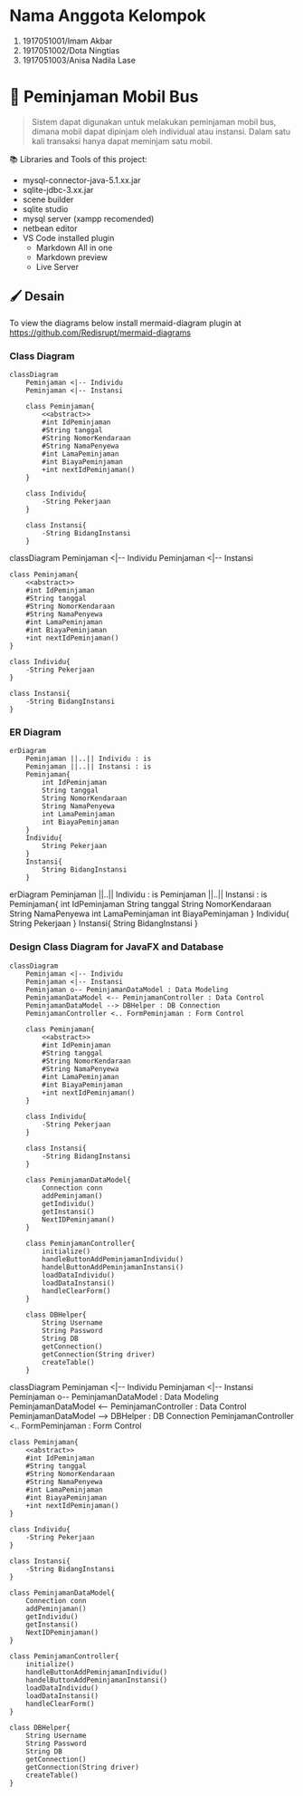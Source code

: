 # Nama Anggota Kelompok
1. 1917051001/Imam Akbar
2. 1917051002/Dota Ningtias
3. 1917051003/Anisa Nadila Lase

# 🚌 Peminjaman Mobil Bus
> Sistem dapat digunakan untuk melakukan peminjaman mobil bus, dimana mobil dapat dipinjam oleh individual atau instansi.
> Dalam satu kali transaksi hanya dapat meminjam satu mobil.

📚 Libraries and Tools of this project:
- mysql-connector-java-5.1.xx.jar
- sqlite-jdbc-3.xx.jar
- scene builder
- sqlite studio
- mysql server (xampp recomended)
- netbean editor
- VS Code installed plugin
    - Markdown All in one
    - Markdown preview
    - Live Server

## 🖌️ Desain
To view the diagrams below install mermaid-diagram plugin at https://github.com/Redisrupt/mermaid-diagrams

### Class Diagram

```mermaid
classDiagram
    Peminjaman <|-- Individu
    Peminjaman <|-- Instansi

    class Peminjaman{
        <<abstract>>
        #int IdPeminjaman
        #String tanggal
        #String NomorKendaraan
        #String NamaPenyewa
        #int LamaPeminjaman
        #int BiayaPeminjaman
        +int nextIdPeminjaman()
    }

    class Individu{
        -String Pekerjaan
    }

    class Instansi{
        -String BidangInstansi
    }
```

classDiagram
    Peminjaman <|-- Individu
    Peminjaman <|-- Instansi

    class Peminjaman{
        <<abstract>>
        #int IdPeminjaman
        #String tanggal
        #String NomorKendaraan
        #String NamaPenyewa
        #int LamaPeminjaman
        #int BiayaPeminjaman
        +int nextIdPeminjaman()
    }

    class Individu{
        -String Pekerjaan
    }

    class Instansi{
        -String BidangInstansi
    }

### ER Diagram
```mermaid
erDiagram
    Peminjaman ||..|| Individu : is
    Peminjaman ||..|| Instansi : is
    Peminjaman{
        int IdPeminjaman
        String tanggal
        String NomorKendaraan
        String NamaPenyewa
        int LamaPeminjaman
        int BiayaPeminjaman
    }
    Individu{
        String Pekerjaan
    }
    Instansi{
        String BidangInstansi
    }
```

erDiagram
    Peminjaman ||..|| Individu : is
    Peminjaman ||..|| Instansi : is
    Peminjaman{
        int IdPeminjaman
        String tanggal
        String NomorKendaraan
        String NamaPenyewa
        int LamaPeminjaman
        int BiayaPeminjaman
    }
    Individu{
        String Pekerjaan
    }
    Instansi{
        String BidangInstansi
    }

### Design Class Diagram for JavaFX and Database
```mermaid
classDiagram
    Peminjaman <|-- Individu
    Peminjaman <|-- Instansi
    Peminjaman o-- PeminjamanDataModel : Data Modeling
    PeminjamanDataModel <-- PeminjamanController : Data Control
    PeminjamanDataModel --> DBHelper : DB Connection
    PeminjamanController <.. FormPeminjaman : Form Control

    class Peminjaman{
        <<abstract>>
        #int IdPeminjaman
        #String tanggal
        #String NomorKendaraan
        #String NamaPenyewa
        #int LamaPeminjaman
        #int BiayaPeminjaman
        +int nextIdPeminjaman()
    }

    class Individu{
        -String Pekerjaan
    }

    class Instansi{
        -String BidangInstansi
    }

    class PeminjamanDataModel{
        Connection conn
        addPeminjaman()
        getIndividu()
        getInstansi()
        NextIDPeminjaman()
    }

    class PeminjamanController{
        initialize()
        handleButtonAddPeminjamanIndividu()
        handelButtonAddPeminjamanInstansi()
        loadDataIndividu()
        loadDataInstansi()
        handleClearForm()
    }

    class DBHelper{
        String Username
        String Password
        String DB
        getConnection()
        getConnection(String driver)
        createTable()
    }
```

classDiagram
    Peminjaman <|-- Individu
    Peminjaman <|-- Instansi
    Peminjaman o-- PeminjamanDataModel : Data Modeling
    PeminjamanDataModel <-- PeminjamanController : Data Control
    PeminjamanDataModel --> DBHelper : DB Connection
    PeminjamanController <.. FormPeminjaman : Form Control

    class Peminjaman{
        <<abstract>>
        #int IdPeminjaman
        #String tanggal
        #String NomorKendaraan
        #String NamaPenyewa
        #int LamaPeminjaman
        #int BiayaPeminjaman
        +int nextIdPeminjaman()
    }

    class Individu{
        -String Pekerjaan
    }

    class Instansi{
        -String BidangInstansi
    }

    class PeminjamanDataModel{
        Connection conn
        addPeminjaman()
        getIndividu()
        getInstansi()
        NextIDPeminjaman()
    }

    class PeminjamanController{
        initialize()
        handleButtonAddPeminjamanIndividu()
        handelButtonAddPeminjamanInstansi()
        loadDataIndividu()
        loadDataInstansi()
        handleClearForm()
    }

    class DBHelper{
        String Username
        String Password
        String DB
        getConnection()
        getConnection(String driver)
        createTable()
    }